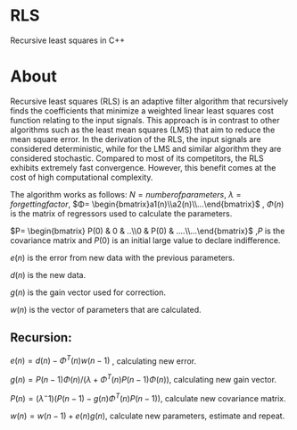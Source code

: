 # RLS

Recursive least squares in C++

# About

Recursive least squares (RLS) is an adaptive filter algorithm that recursively finds the coefficients that minimize a weighted linear least squares cost function relating to the input signals. This approach is in contrast to other algorithms such as the least mean squares (LMS) that aim to reduce the mean square error. In the derivation of the RLS, the input signals are considered deterministic, while for the LMS and similar algorithm they are considered stochastic. Compared to most of its competitors, the RLS exhibits extremely fast convergence. However, this benefit comes at the cost of high computational complexity.

The algorithm works as follows:
$`N= number of parameters`$, 
$`λ= forgetting factor`$, 
$`Φ= \begin{bmatrix}a1(n)\\a2(n)\\...\end{bmatrix}`$
, $`Φ(n)`$ is the matrix of regressors used to calculate the parameters.

$`P= \begin{bmatrix} P(0) & 0 & ..\\0 & P(0) & ....\\...\end{bmatrix}`$
,$`P`$ is the covariance matrix and $`P(0)`$ is an initial large value to declare indifference.

$`e(n)`$ is the error from new data with the previous parameters.

$`d(n)`$ is the new data.

$`g(n)`$ is the gain vector used for correction.

$`w(n)`$ is the vector of parameters that are calculated.

## Recursion:

$`e(n) = d(n) -Φ^T(n)w(n-1)`$ , calculating new error.

$`g(n) = P(n-1)Φ(n) / ( λ + Φ^T(n)P(n-1)Φ(n) )`$, calculating new gain vector.

$`P(n) = (λ^-1)(P(n-1) -g(n)Φ^T(n)P(n-1))`$, calculate new covariance matrix.

$`w(n) = w(n-1) + e(n)g(n)`$, calculate new parameters, estimate and repeat.






